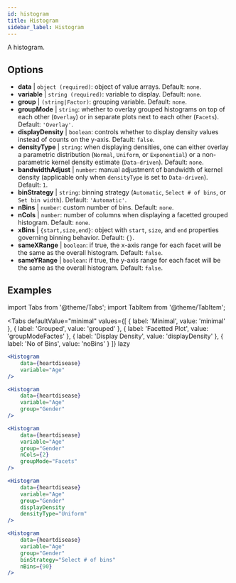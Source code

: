 ```yaml
---
id: histogram
title: Histogram
sidebar_label: Histogram
---
```


A histogram.

## Options

* __data__ | `object (required)`: object of value arrays. Default: `none`.
* __variable__ | `string (required)`: variable to display. Default: `none`.
* __group__ | `(string|Factor)`: grouping variable. Default: `none`.
* __groupMode__ | `string`: whether to overlay grouped histograms on top of each other (`Overlay`) or in separate plots next to each other (`Facets`). Default: `'Overlay'`.
* __displayDensity__ | `boolean`: controls whether to display density values instead of counts on the y-axis. Default: `false`.
* __densityType__ | `string`: when displaying densities, one can either overlay a parametric distribution (`Normal`, `Uniform`, or `Exponential`) or a non-parametric kernel density estimate (`Data-driven`). Default: `none`.
* __bandwidthAdjust__ | `number`: manual adjustment of bandwidth of kernel density (applicable only when `densityType` is set to `Data-driven`). Default: `1`.
* __binStrategy__ | `string`: binning strategy (`Automatic`, `Select # of bins`, or `Set bin width`). Default: `'Automatic'`.
* __nBins__ | `number`: custom number of bins. Default: `none`.
* __nCols__ | `number`: number of columns when displaying a facetted grouped histogram. Default: `none`.
* __xBins__ | `{start,size,end}`: object with `start`, `size`, and `end` properties governing binning behavior. Default: `{}`.
* __sameXRange__ | `boolean`: if true, the x-axis range for each facet will be the same as the overall histogram. Default: `false`.
* __sameYRange__ | `boolean`: if true, the y-axis range for each facet will be the same as the overall histogram. Default: `false`.


## Examples

import Tabs from '@theme/Tabs';
import TabItem from '@theme/TabItem';

<Tabs
    defaultValue="minimal"
    values={[
        { label: 'Minimal', value: 'minimal' },
        { label: 'Grouped', value: 'grouped' },
        { label: 'Facetted Plot', value: 'groupModeFactes' },
        { label: 'Display Density', value: 'displayDensity' },
        { label: 'No of Bins', value: 'noBins' }
    ]}
    lazy
>

<TabItem value="minimal">

```jsx live
<Histogram 
    data={heartdisease} 
    variable="Age"
/>
```

</TabItem>

<TabItem value="grouped">

```jsx live
<Histogram 
    data={heartdisease} 
    variable="Age"
    group="Gender"
/>
```

</TabItem>

<TabItem value="groupModeFactes">

```jsx live
<Histogram 
    data={heartdisease} 
    variable="Age"
    group="Gender"
    nCols={2}
    groupMode="Facets"
/>
```

</TabItem>

<TabItem value="displayDensity">

```jsx live
<Histogram 
    data={heartdisease} 
    variable="Age"
    group="Gender"
    displayDensity 
    densityType="Uniform"
/>
```

</TabItem>

<TabItem value="noBins">

```jsx live
<Histogram 
    data={heartdisease} 
    variable="Age"
    group="Gender"
    binStrategy="Select # of bins"
    nBins={90}
/>
```

</TabItem>

</Tabs>
